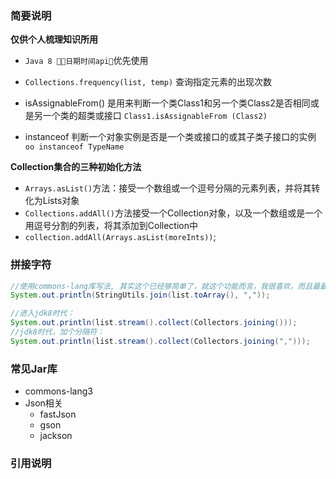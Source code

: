 ### 简要说明

**仅供个人梳理知识所用**

- `Java 8 日期时间api`优先使用

- `Collections.frequency(list, temp)` 查询指定元素的出现次数

- isAssignableFrom() 是用来判断一个类Class1和另一个类Class2是否相同或是另一个类的超类或接口 `Class1.isAssignableFrom (Class2) `
- instanceof 判断一个对象实例是否是一个类或接口的或其子类子接口的实例 `oo instanceof TypeName`

**Collection集合的三种初始化方法**
- `Arrays.asList()`方法：接受一个数组或一个逗号分隔的元素列表，并将其转化为Lists对象
- `Collections.addAll()`方法接受一个Collection对象，以及一个数组或是一个用逗号分割的列表，将其添加到Collection中
- `collection.addAll(Arrays.asList(moreInts))`;


### 拼接字符
```java
//使用commons-lang库写法, 其实这个已经够简单了，就这个功能而言，我很喜欢，而且最最常用：
System.out.println(StringUtils.join(list.toArray(), ","));

//进入jdk8时代：
System.out.println(list.stream().collect(Collectors.joining()));
//jdk8时代，加个分隔符：
System.out.println(list.stream().collect(Collectors.joining(",")));
```

### 常见Jar库
- commons-lang3
- Json相关
  - fastJson
  - gson
  - jackson

### 引用说明
